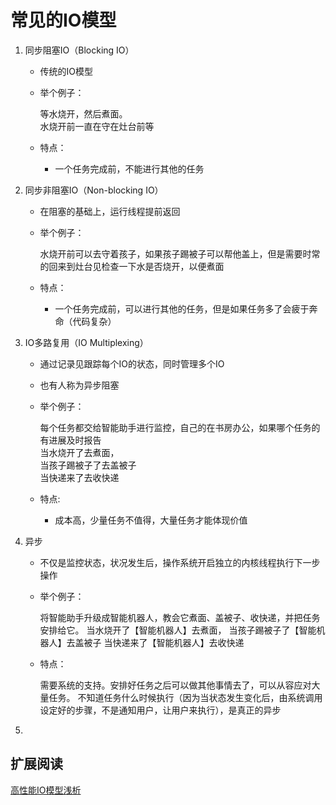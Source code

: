 # 常见的IO模型

1. 同步阻塞IO（Blocking IO）

   * 传统的IO模型
   * 举个例子：

     等水烧开，然后煮面。  
     水烧开前一直在守在灶台前等

   * 特点：

     * 一个任务完成前，不能进行其他的任务

2. 同步非阻塞IO（Non-blocking IO）

   * 在阻塞的基础上，运行线程提前返回
   * 举个例子：

     水烧开前可以去守着孩子，如果孩子踢被子可以帮他盖上，但是需要时常的回来到灶台见检查一下水是否烧开，以便煮面

   * 特点：

     * 一个任务完成前，可以进行其他的任务，但是如果任务多了会疲于奔命（代码复杂）

3. IO多路复用（IO Multiplexing）

   * 通过记录见跟踪每个IO的状态，同时管理多个IO
   * 也有人称为异步阻塞
   * 举个例子：

     每个任务都交给智能助手进行监控，自己的在书房办公，如果哪个任务的有进展及时报告  
     当水烧开了去煮面，  
     当孩子踢被子了去盖被子  
     当快递来了去收快递

   * 特点:

     * 成本高，少量任务不值得，大量任务才能体现价值

4. 异步

   * 不仅是监控状态，状况发生后，操作系统开启独立的内核线程执行下一步操作

   * 举个例子：

     将智能助手升级成智能机器人，教会它煮面、盖被子、收快递，并把任务安排给它。
     当水烧开了【智能机器人】去煮面，
     当孩子踢被子了【智能机器人】去盖被子
     当快递来了【智能机器人】去收快递

   * 特点：

     需要系统的支持。安排好任务之后可以做其他事情去了，可以从容应对大量任务。
     不知道任务什么时候执行（因为当状态发生变化后，由系统调用设定好的步骤，不是通知用户，让用户来执行），是真正的异步

5. 

## 扩展阅读
[高性能IO模型浅析](http://www.cnblogs.com/fanzhidongyzby/p/4098546.html)

